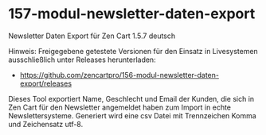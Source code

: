 # 157-modul-newsletter-daten-export
Newsletter Daten Export für Zen Cart 1.5.7 deutsch

Hinweis: 
Freigegebene getestete Versionen für den Einsatz in Livesystemen ausschließlich unter Releases herunterladen:
* https://github.com/zencartpro/156-modul-newsletter-daten-export/releases

Dieses Tool exportiert Name, Geschlecht und Email der Kunden, die sich in Zen Cart für den Newsletter angemeldet haben zum Import in echte Newslettersysteme.
Generiert wird eine csv Datei mit Trennzeichen Komma und Zeichensatz utf-8.
